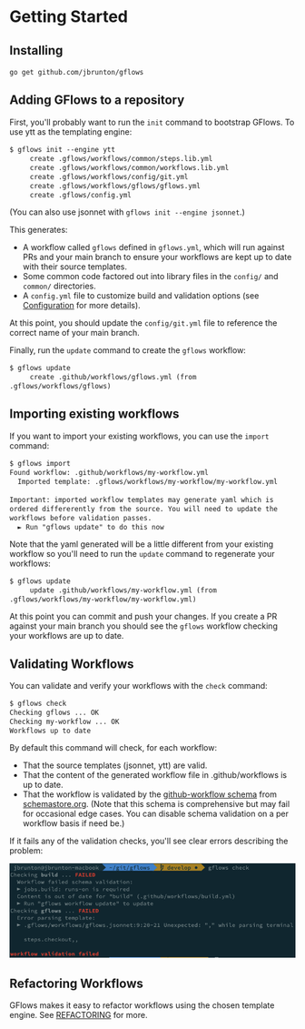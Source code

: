 # Getting Started

## Installing

    go get github.com/jbrunton/gflows

## Adding GFlows to a repository

First, you'll probably want to run the `init` command to bootstrap GFlows. To use ytt as the templating engine:

    $ gflows init --engine ytt
         create .gflows/workflows/common/steps.lib.yml
         create .gflows/workflows/common/workflows.lib.yml
         create .gflows/workflows/config/git.yml
         create .gflows/workflows/gflows/gflows.yml
         create .gflows/config.yml

(You can also use jsonnet with `gflows init --engine jsonnet`.)

This generates:

* A workflow called `gflows` defined in `gflows.yml`, which will run against PRs and your main branch to ensure your workflows are kept up to date with their source templates.
* Some common code factored out into library files in the `config/` and `common/` directories.
* A `config.yml` file to customize build and validation options (see [Configuration](CONFIGURATION.md) for more details).

At this point, you should update the `config/git.yml` file to reference the correct name of your main branch.

Finally, run the `update` command to create the `gflows` workflow:

    $ gflows update
         create .github/workflows/gflows.yml (from .gflows/workflows/gflows)

## Importing existing workflows

If you want to import your existing workflows, you can use the `import` command:

    $ gflows import
    Found workflow: .github/workflows/my-workflow.yml
      Imported template: .gflows/workflows/my-workflow/my-workflow.yml
    
    Important: imported workflow templates may generate yaml which is ordered differerently from the source. You will need to update the workflows before validation passes.
      ► Run "gflows update" to do this now

Note that the yaml generated will be a little different from your existing workflow so you'll need to run the `update` command to regenerate your workflows:

    $ gflows update
         update .github/workflows/my-workflow.yml (from .gflows/workflows/my-workflow/my-workflow.yml)

At this point you can commit and push your changes. If you create a PR against your main branch you should see the `gflows` workflow checking your workflows are up to date.

## Validating Workflows

You can validate and verify your workflows with the `check` command:

    $ gflows check
    Checking gflows ... OK
    Checking my-workflow ... OK
    Workflows up to date

By default this command will check, for each workflow:

* That the source templates (jsonnet, ytt) are valid.
* That the content of the generated workflow file in .github/workflows is up to date.
* That the workflow is validated by the [github-workflow schema](https://json.schemastore.org/github-workflow) from [schemastore.org](https://www.schemastore.org/json/). (Note that this schema is comprehensive but may fail for occasional edge cases. You can disable schema validation on a per workflow basis if need be.)

If it fails any of the validation checks, you'll see clear errors describing the problem:

![Example output from check command](https://raw.githubusercontent.com/jbrunton/gflows/develop/docs/workflow-checks.png)

## Refactoring Workflows

GFlows makes it easy to refactor workflows using the chosen template engine. See [REFACTORING](REFACTORING.md) for more.

